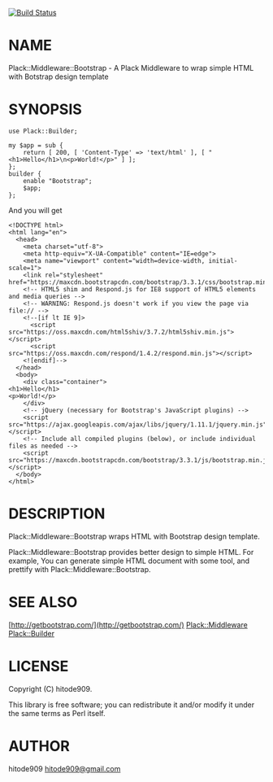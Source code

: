 [![Build Status](https://travis-ci.org/hitode909/Plack-Middleware-Bootstrap.svg?branch=master)](https://travis-ci.org/hitode909/Plack-Middleware-Bootstrap)
# NAME

Plack::Middleware::Bootstrap - A Plack Middleware to wrap simple HTML with Botstrap design template

# SYNOPSIS

    use Plack::Builder;

    my $app = sub {
        return [ 200, [ 'Content-Type' => 'text/html' ], [ "<h1>Hello</h1>\n<p>World!</p>" ] ];
    };
    builder {
        enable "Bootstrap";
        $app;
    };

And you will get

    <!DOCTYPE html>
    <html lang="en">
      <head>
        <meta charset="utf-8">
        <meta http-equiv="X-UA-Compatible" content="IE=edge">
        <meta name="viewport" content="width=device-width, initial-scale=1">
        <link rel="stylesheet" href="https://maxcdn.bootstrapcdn.com/bootstrap/3.3.1/css/bootstrap.min.css">
        <!-- HTML5 shim and Respond.js for IE8 support of HTML5 elements and media queries -->
        <!-- WARNING: Respond.js doesn't work if you view the page via file:// -->
        <!--[if lt IE 9]>
          <script src="https://oss.maxcdn.com/html5shiv/3.7.2/html5shiv.min.js"></script>
          <script src="https://oss.maxcdn.com/respond/1.4.2/respond.min.js"></script>
        <![endif]-->
      </head>
      <body>
        <div class="container">
    <h1>Hello</h1>
    <p>World!</p>
        </div>
        <!-- jQuery (necessary for Bootstrap's JavaScript plugins) -->
        <script src="https://ajax.googleapis.com/ajax/libs/jquery/1.11.1/jquery.min.js"></script>
        <!-- Include all compiled plugins (below), or include individual files as needed -->
        <script src="https://maxcdn.bootstrapcdn.com/bootstrap/3.3.1/js/bootstrap.min.js"></script>
      </body>
    </html>

# DESCRIPTION

Plack::Middleware::Bootstrap wraps HTML with Bootstrap design template.

Plack::Middleware::Bootstrap provides better design to simple HTML.
For example, You can generate simple HTML document with some tool, and prettify with Plack::Middleware::Bootstrap.

# SEE ALSO

[http://getbootstrap.com/](http://getbootstrap.com/) [Plack::Middleware](https://metacpan.org/pod/Plack::Middleware) [Plack::Builder](https://metacpan.org/pod/Plack::Builder)

# LICENSE

Copyright (C) hitode909.

This library is free software; you can redistribute it and/or modify
it under the same terms as Perl itself.

# AUTHOR

hitode909 <hitode909@gmail.com>
